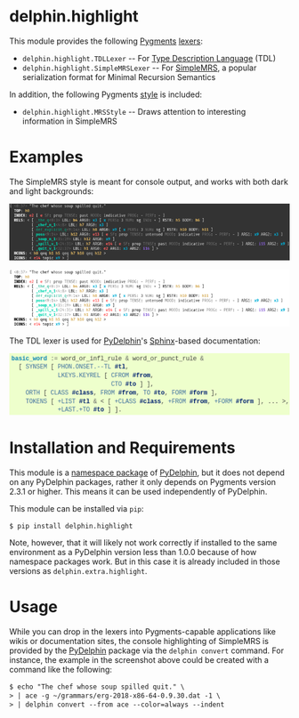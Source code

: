 # delphin.highlight

This module provides the following [Pygments][]
[lexers](http://pygments.org/lexers):

* `delphin.highlight.TDLLexer` -- For [Type Description Language][TDL] (TDL)
* `delphin.highlight.SimpleMRSLexer` -- For [SimpleMRS][], a popular
  serialization format for Minimal Recursion Semantics

In addition, the following Pygments
[style](http://pygments.org/docs/styles/) is included:

* `delphin.highlight.MRSStyle` -- Draws attention to interesting
  information in SimpleMRS

# Examples

The SimpleMRS style is meant for console output, and works with both
dark and light backgrounds:

![SimpleMRS on a dark background](images/mrs-dark.png)

![SimpleMRS on a light background](images/mrs-light.png)

The TDL lexer is used for [PyDelphin][]'s [Sphinx][]-based documentation:

![TDL highlighting from PyDelphin's documentation](images/tdl.png)


# Installation and Requirements

This module is a [namespace package][] of [PyDelphin][], but it does
not depend on any PyDelphin packages, rather it only depends on
Pygments version 2.3.1 or higher. This means it can be used
independently of PyDelphin.

This module can be installed via `pip`:

``` console
$ pip install delphin.highlight
```

Note, however, that it will likely not work correctly if installed to
the same environment as a PyDelphin version less than 1.0.0 because of
how namespace packages work. But in this case it is already included
in those versions as `delphin.extra.highlight`.

[namespace package]: https://docs.python.org/3/reference/import.html#namespace-packages

# Usage

While you can drop in the lexers into Pygments-capable applications
like wikis or documentation sites, the console highlighting of
SimpleMRS is provided by the [PyDelphin][] package via the `delphin
convert` command. For instance, the example in the screenshot above
could be created with a command like the following:

```console
$ echo "The chef whose soup spilled quit." \
> | ace -g ~/grammars/erg-2018-x86-64-0.9.30.dat -1 \
> | delphin convert --from ace --color=always --indent
```


[DELPH-IN]: http://www.delph-in.net
[Pygments]: http://pygments.org
[PyDelphin]: https://github.com/delph-in/pydelphin
[SimpleMRS]: http://moin.delph-in.net/MrsRfc
[Sphinx]: http://www.sphinx-doc.org/
[TDL]: http://moin.delph-in.net/TdlRfc
